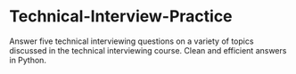 # Technical-Interview-Practice

Answer five technical interviewing questions on a variety of topics discussed in the technical interviewing course. Clean and efficient answers in Python.
